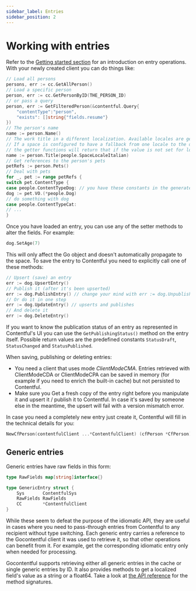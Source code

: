 ```yaml
---
sidebar_label: Entries
sidebar_position: 2
---
```


# Working with entries

Refer to the [Getting started section](../gettingstarted) for an introduction on entry operations.
With your newly created client you can do things like:

```go
// Load all persons
persons, err := cc.GetAllPerson()
// Load a specific person
person, err := cc.GetPersonByID(THE_PERSON_ID)
// or pass a query
person, err := GetFilteredPerson(&contentful.Query{
	"contentType":"person",
    "exists": []string{"fields.resume"}
})
// The person's name
name := person.Name()
// The work title in a different localization. Available locales are generated as constants.
// If a space is configured to have a fallback from one locale to the default one,
// the getter functions will return that if the value is not set for locale passed to the function.
name := person.Title(people.SpaceLocaleItalian)
// Get references to the person's pets
petRefs := person.Pets()
// Deal with pets
for _, pet := range petRefs {
switch pet.ContentType {
case people.ContentTypeDog: // you have these constants in the generated code
dog := pet.VO.(*people.Dog)
// do something with dog
case people.ContentTypeCat:
// ...
}
```

Once you have loaded an entry, you can use any of the setter methods to alter the fields. For example:

```go
dog.SetAge(7)
```

This will only affect the Go object and doesn't automatically propagate to the space.
To save the entry to Contentful you need to explicitly call one of these methods:

```go
// Upsert (save) an entry
err := dog.UpsertEntry()
// Publish it (after it's been upserted)
err := dog.PublishEntry() // change your mind with err := dog.UnpublishEntry()
// Or do it in one step
err := dog.UpdateEntry() // upserts and publishes
// And delete it
err := dog.DeleteEntry()
```

If you want to know the publication status of an entry as represented in Contentful's UI you
can use the `GetPublishingStatus()` method on the entry itself. Possible return values are the
predefined constants `StatusDraft`, `StatusChanged` and `StatusPublished`.

When saving, publishing or deleting entries:

- You need a client that uses mode _ClientModeCMA_. Entries retrieved with ClientModeCDA
  or ClientModeCPA can be saved in memory (for example if you need to enrich the built-in cache) but not persisted to
  Contentful.
- Make sure you Get a fresh copy of the entry right before you manipulate it and upsert it / publish it to Contentful. In case it's
  saved by someone else in the meantime, the upsert will fail with a version mismatch error.

In case you need a completely new entry just create it, Contentful will fill in the technical details for you:

```go
NewCfPerson(contentfulClient ...*ContentfulClient) (cfPerson *CfPerson)
```

## Generic entries

Generic entries have raw fields in this form:

```go
type RawFields map[string]interface{}

type GenericEntry struct {
	Sys       ContentfulSys
	RawFields RawFields
	CC        *ContentfulClient
}
```

While these seem to defeat the purpose of the idiomatic API, they are useful in cases where you need to pass-through entries from Contentful to any recipient without type switching. Each generic entry carries a reference to the Gocontentful client it was used to retrieve it, so that other operations can benefit from it.
For example, get the corresponding idiomatic entry only when needed for processing.

Gocontentful supports retrieving either all generic entries in the cache or single generic entries by ID. It also provides methods to get a localized field's value as a string or a float64. Take a look at [the API reference](../api-reference.md) for the method signatures.

